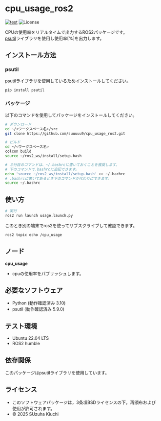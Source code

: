 # cpu_usage_ros2
[![test](https://github.com/suuuuu9/cpu_usage_ros2/actions/workflows/test.yml/badge.svg)](https://github.com/suuuuu9/cpu_usage_ros2/actions/workflows/test.yml)
![License](https://img.shields.io/github/license/suuuuu9/Data-Analytics)

CPUの使用率をリアルタイムで出力するROS2パッケージです。  
[psutil](https://psutil.readthedocs.io/en/latest/)ライブラリを使用し使用率[%]を出力します。

## インストール方法
### psutil
psutilライブラリを使用しているためインストールしてください。
```bash
pip install psutil
```
### パッケージ
以下のコマンドを使用してパッケージをインストールしてください。
```bash
# ダウンロード
cd ~/<ワークスペース名>/src
git clone https://github.com/suuuuu9/cpu_usage_ros2.git

# ビルド
cd ~/<ワークスペース名>
colcon build
source ~/ros2_ws/install/setup.bash

# ３行目のコマンドは、~/.bashrcに書いておくことを推奨します。   
# 下のコマンドで.bashrcに追記できます。  
echo 'source ~/ros2_ws/install/setup.bash' >> ~/.bachrc
# .bashrcに書いてあるとき下のコマンドが代わりにできます。
source ~/.bashrc
```

## 使い方
```bash
# 実行
ros2 run launch usage.launch.py
```
このとき別の端末でros2を使ってサブスクライブして確認できます。
```bash
ros2 topic echo /cpu_usage
```

## ノード
**cpu_usage**  
- cpuの使用率をパブリッシュします。

## 必要なソフトウェア
- Python (動作確認済み 3.10)
- psutil (動作確認済み 5.9.0)

## テスト環境
- Ubuntu 22.04 LTS
- ROS2 humble

## 依存関係
このパッケージはpsutilライブラリを使用しています。

## ライセンス
- このソフトウェアパッケージは，3条項BSDライセンスの下，再頒布および使用が許可されます。
- © 2025 SUzuha Kiuchi
